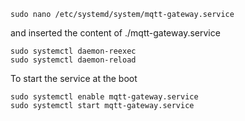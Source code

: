 ```
sudo nano /etc/systemd/system/mqtt-gateway.service
```

and inserted the content of ./mqtt-gateway.service

```
sudo systemctl daemon-reexec
sudo systemctl daemon-reload

```

To start the service at the boot 

```
sudo systemctl enable mqtt-gateway.service
sudo systemctl start mqtt-gateway.service

```
